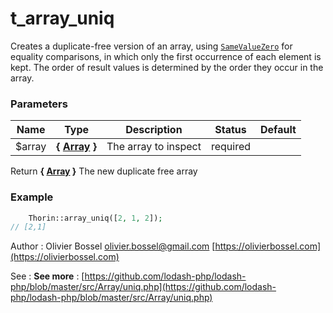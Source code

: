 # t_array_uniq

Creates a duplicate-free version of an array, using
[`SameValueZero`](http://ecma-international.org/ecma-262/7.0/#sec-samevaluezero)
for equality comparisons, in which only the first occurrence of each element
is kept. The order of result values is determined by the order they occur
in the array.



### Parameters
Name  |  Type  |  Description  |  Status  |  Default
------------  |  ------------  |  ------------  |  ------------  |  ------------
$array  |  **{ [Array](http://php.net/manual/en/language.types.array.php) }**  |  The array to inspect  |  required  |

Return **{ [Array](http://php.net/manual/en/language.types.array.php) }** The new duplicate free array

### Example
```php
	Thorin::array_uniq([2, 1, 2]);
// [2,1]
```
Author : Olivier Bossel [olivier.bossel@gmail.com](mailto:olivier.bossel@gmail.com) [https://olivierbossel.com](https://olivierbossel.com)

See : **See more** : [https://github.com/lodash-php/lodash-php/blob/master/src/Array/uniq.php](https://github.com/lodash-php/lodash-php/blob/master/src/Array/uniq.php)